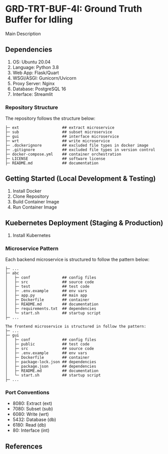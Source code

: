 # GRD-TRT-BUF-4I: Ground Truth Buffer for Idling
Main Description

## Dependencies
1. OS: Ubuntu 20.04
2. Language: Python 3.8
3. Web App: Flask/Quart
4. WSGI/ASGI: Gunicorn/Uvicorn
5. Proxy Server: Nginx
6. Database: PostgreSQL 16
7. Interface: Streamlit

### Repository Structure
The repository follows the structure below:
```
├─ ext                   ## extract microservice
├─ sub                   ## subset microservice
├─ gui                   ## interface microservice
├─ wrt                   ## write microservice
├─ .dockerignore         ## excluded file types in docker image
├─ .gitignore            ## excluded file types in version control
├─ docker-compose.yml    ## container orchestration
├─ LICENSE               ## software license
├─ README.md             ## documentation
```
## Getting Started (Local Development & Testing)
1. Install Docker
2. Clone Repository
3. Build Container Image
4. Run Container Image

## Kuebernetes Deployment (Staging & Production)
1. Install Kubernetes

### Microservice Pattern
Each backend microservice is structured to follow the pattern below:
```
├─ ...
├─ abc
│   ├─ conf              ## config files
│   ├─ src               ## source code
│   ├─ test              ## test code
│   ├─ .env.example      ## env vars
│   ├─ app.py            ## main app
│   ├─ Dockerfile        ## container
│   ├─ README.md         ## documentation
│   ├─ requirements.txt  ## dependencies
│   └─ start.sh          ## startup script
├─ ...

The frontend microservice is structured in follow the pattern:
├─ ...
├─ gui
│   ├─ conf              ## config files
│   ├─ public            ## test code
│   ├─ src               ## source code
│   ├─ .env.example      ## env vars
│   ├─ Dockerfile        ## container
│   ├─ package-lock.json ## dependencies
│   ├─ package.json      ## dependencies
│   ├─ README.md         ## documentation
│   └─ start.sh          ## startup script
├─ ...
```
### Port Conventions
- 8080: Extract (ext)
- 7080: Subset (sub)
- 6080: Write (wrt)
- 5432: Database (db)
- 6180: Read (db)
- 80: Interface (int)

## References
